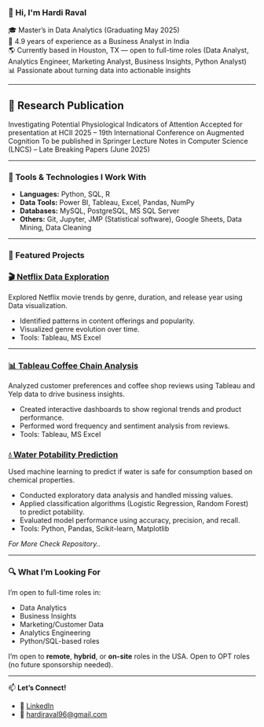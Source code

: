 ### 👋 Hi, I'm Hardi Raval

🎓 Master’s in Data Analytics (Graduating May 2025)  
💼 4.9 years of experience as a Business Analyst in India  
🌎 Currently based in Houston, TX — open to full-time roles (Data Analyst, Analytics Engineer, Marketing Analyst, Business Insights, Python Analyst)  
📊 Passionate about turning data into actionable insights  

---
## 🧠 Research Publication
Investigating Potential Physiological Indicators of Attention
Accepted for presentation at HCII 2025 – 19th International Conference on Augmented Cognition
To be published in Springer Lecture Notes in Computer Science (LNCS) – Late Breaking Papers (June 2025)

---
### 🔧 Tools & Technologies I Work With

- **Languages:** Python, SQL, R
- **Data Tools:** Power BI, Tableau, Excel, Pandas, NumPy
- **Databases:** MySQL, PostgreSQL, MS SQL Server
- **Others:** Git, Jupyter, JMP (Statistical software), Google Sheets, Data Mining, Data Cleaning

---

### 📌 Featured Projects

### [🎬 Netflix Data Exploration](https://github.com/HardiRaval/Tableau_Project)
Explored Netflix movie trends by genre, duration, and release year using Data visualization.
- Identified patterns in content offerings and popularity.
- Visualized genre evolution over time.
- Tools: Tableau, MS Excel

---

### [📊 Tableau Coffee Chain Analysis](https://github.com/HardiRaval/Tableau_Coffee)
Analyzed customer preferences and coffee shop reviews using Tableau and Yelp data to drive business insights.
- Created interactive dashboards to show regional trends and product performance.
- Performed word frequency and sentiment analysis from reviews.
- Tools: Tableau, MS Excel


### [💧 Water Potability Prediction](https://github.com/HardiRaval/Data_Mining_Project)
Used machine learning to predict if water is safe for consumption based on chemical properties.
- Conducted exploratory data analysis and handled missing values.
- Applied classification algorithms (Logistic Regression, Random Forest) to predict potability.
- Evaluated model performance using accuracy, precision, and recall.
- Tools: Python, Pandas, Scikit-learn, Matplotlib

*For More Check Repository..*

---

### 🔍 What I’m Looking For
I’m open to full-time roles in:
- Data Analytics
- Business Insights
- Marketing/Customer Data
- Analytics Engineering
- Python/SQL-based roles

I’m open to **remote**, **hybrid**, or **on-site** roles in the USA. Open to OPT roles (no future sponsorship needed).

---

📫 **Let’s Connect!**

- 💼 [LinkedIn](https://www.linkedin.com/in/hardi-raval96)
- 📧 hardiraval96@gmail.com


